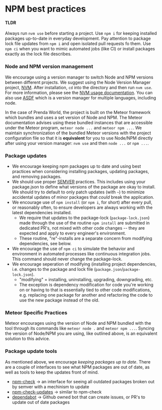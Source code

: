 # NPM best practices


#### TLDR
Always run `nvm use` before starting a project. Use `npm i` for keeping installed packages up-to-date in everyday development. Pay attention to package lock file updates from `npm i` and open isolated pull requests fo them. Use `npm ci` when you want to mimic automated jobs (like CI) or install packages exactly as the lock file describes.

### Node and NPM version management

We encourage using a version manager to switch Node and NPM versions between different projects. We suggest using the Node Version Manager project, [NVM](https://github.com/nvm-sh/nvm). After installation, `cd` into the directory and then run `nvm use`. For more information, please see the [NVM usage documentation](https://github.com/nvm-sh/nvm#usage). You can also use [ASDF](https://asdf-vm.com/) which is a version manager for multiple languages, including node.

In the case of Prenda World, the project is built on the Meteor framework which bundles and uses a set version of Node and NPM. The Meteor documentation advises using these bundled instances that are accessible under the Meteor program, `meteor node ...` and `meteor npm ...`. We maintain synchronization of the bundled Meteor versions with the project configuration file so that it is **equivalent** for you to use Node/NPM directly after using your version manager: `nvm use` and then `node ...` or `npm ...`.

### Package updates

* We encourage keeping npm packages up to date and using best practices when considering installing packages, updating packages, and removing packages.
* We should use proper [SEMVER](https://semver.org/) practices. This includes using your package.json to define what versions of the package are okay to install. We should try to default to only patch updates (with `~`) to minimize accidental updates of minor packages that _could_ break the application.
* We encourage use of `npm install` (or `npm i`, for short) after every pull, or reasonably often, to ensure developers are always working with the latest dependencies installed.
  * We require that updates to the package-lock (`package-lock.json`) made through the use of the routine `npm install` are submitted in dedicated PR's, not mixed with other code changes -- they are expected and apply to every engineer's environment.
  * These routine, "re"-installs are a separate concern from modifying dependencies, see below.
* We encourage the use of `npm ci` to simulate the behavior and environment in automated processes like continuous integration jobs. This command should never change the package-lock.
* We encourage seperation of modifying (installing project dependencies, i.e. changes to the package and lock file (`package.json`/`package-lock.json`).
  * "modifying" = installing, uninstalling, upgrading, downgrading, etc.
  * The exception is dependency modification for code you're working on or having to that is essentially tied to other code modifications, e.g. replacing one package for another and refactoring the code to use the new package instead of the old.

### Meteor Specific Practices

Meteor encourages using the version of Node and NPM bundled with the tool through its commands like `meteor node .` and `meteor npm ...`. Syncing the version of Node/NPM you are using, like outlined above, is an equivalent solution to this advice. 

### Package update tools

As mentioned above, we encourage _keeping packages up to date_. There are a couple of interfaces to see what NPM packages are out of date, as well as tools to keep the updates front of mind.

* [npm-check](https://github.com/dylang/npm-check) -> an interface for seeing all outdated packages broken out by semver with a mechinism to update
* [npm-check-updates](https://github.com/raineorshine/npm-check-updates) -> similar to npm-check
* [dependabot](https://github.com/dependabot/dependabot-core) -> Github owned bot that can create issues, or PR's to update out of date packages
